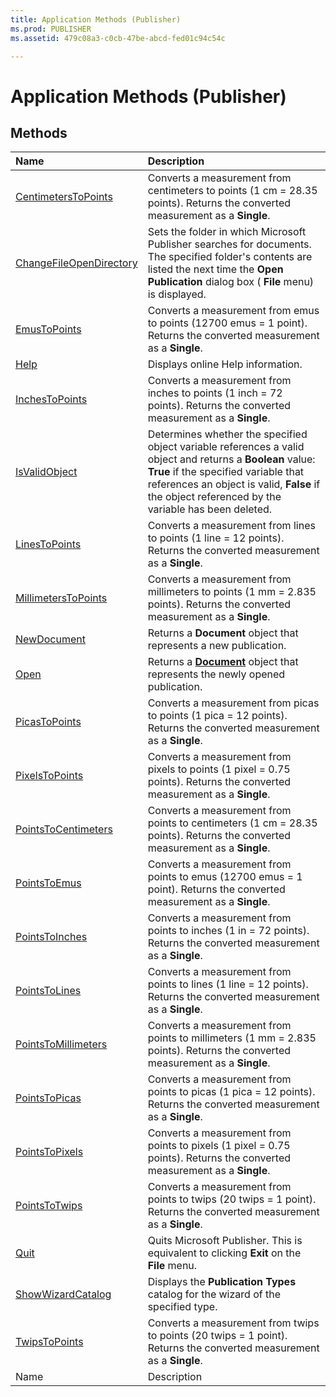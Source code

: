 ```yaml
---
title: Application Methods (Publisher)
ms.prod: PUBLISHER
ms.assetid: 479c08a3-c0cb-47be-abcd-fed01c94c54c

---
```



# Application Methods (Publisher)

## Methods



|**Name**|**Description**|
|:-----|:-----|
| [CentimetersToPoints](application.centimeterstopoints-method-publisher.md)|Converts a measurement from centimeters to points (1 cm = 28.35 points). Returns the converted measurement as a  **Single**.|
| [ChangeFileOpenDirectory](application.changefileopendirectory-method-publisher.md)|Sets the folder in which Microsoft Publisher searches for documents. The specified folder's contents are listed the next time the  **Open Publication** dialog box ( **File** menu) is displayed.|
| [EmusToPoints](application.emustopoints-method-publisher.md)|Converts a measurement from emus to points (12700 emus = 1 point). Returns the converted measurement as a  **Single**.|
| [Help](application.help-method-publisher.md)|Displays online Help information.|
| [InchesToPoints](application.inchestopoints-method-publisher.md)|Converts a measurement from inches to points (1 inch = 72 points). Returns the converted measurement as a  **Single**.|
| [IsValidObject](application.isvalidobject-method-publisher.md)|Determines whether the specified object variable references a valid object and returns a  **Boolean** value: **True** if the specified variable that references an object is valid, **False** if the object referenced by the variable has been deleted.|
| [LinesToPoints](application.linestopoints-method-publisher.md)|Converts a measurement from lines to points (1 line = 12 points). Returns the converted measurement as a  **Single**.|
| [MillimetersToPoints](application.millimeterstopoints-method-publisher.md)|Converts a measurement from millimeters to points (1 mm = 2.835 points). Returns the converted measurement as a  **Single**.|
| [NewDocument](application.newdocument-method-publisher.md)|Returns a  **Document** object that represents a new publication.|
| [Open](application.open-method-publisher.md)|Returns a  **[Document](document-object-publisher.md)** object that represents the newly opened publication.|
| [PicasToPoints](application.picastopoints-method-publisher.md)|Converts a measurement from picas to points (1 pica = 12 points). Returns the converted measurement as a  **Single**.|
| [PixelsToPoints](application.pixelstopoints-method-publisher.md)|Converts a measurement from pixels to points (1 pixel = 0.75 points). Returns the converted measurement as a  **Single**.|
| [PointsToCentimeters](application.pointstocentimeters-method-publisher.md)|Converts a measurement from points to centimeters (1 cm = 28.35 points). Returns the converted measurement as a  **Single**.|
| [PointsToEmus](application.pointstoemus-method-publisher.md)|Converts a measurement from points to emus (12700 emus = 1 point). Returns the converted measurement as a  **Single**.|
| [PointsToInches](application.pointstoinches-method-publisher.md)|Converts a measurement from points to inches (1 in = 72 points). Returns the converted measurement as a  **Single**.|
| [PointsToLines](application.pointstolines-method-publisher.md)|Converts a measurement from points to lines (1 line = 12 points). Returns the converted measurement as a  **Single**.|
| [PointsToMillimeters](application.pointstomillimeters-method-publisher.md)|Converts a measurement from points to millimeters (1 mm = 2.835 points). Returns the converted measurement as a  **Single**.|
| [PointsToPicas](application.pointstopicas-method-publisher.md)|Converts a measurement from points to picas (1 pica = 12 points). Returns the converted measurement as a  **Single**.|
| [PointsToPixels](application.pointstopixels-method-publisher.md)|Converts a measurement from points to pixels (1 pixel = 0.75 points). Returns the converted measurement as a  **Single**.|
| [PointsToTwips](application.pointstotwips-method-publisher.md)|Converts a measurement from points to twips (20 twips = 1 point). Returns the converted measurement as a  **Single**.|
| [Quit](application.quit-method-publisher.md)|Quits Microsoft Publisher. This is equivalent to clicking  **Exit** on the **File** menu.|
| [ShowWizardCatalog](application.showwizardcatalog-method-publisher.md)|Displays the  **Publication Types** catalog for the wizard of the specified type.|
| [TwipsToPoints](application.twipstopoints-method-publisher.md)|Converts a measurement from twips to points (20 twips = 1 point). Returns the converted measurement as a  **Single**.|
|Name|Description|

